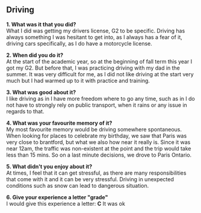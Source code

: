 ## Driving

**1. What was it that you did?**
<br />
What I did was getting my drivers license, G2 to be specific. Driving has always something I was hesitant to get into, as I always has a fear of it, driving cars specifically, as I do have a motorcycle license. 

**2. When did you do it?** 
<br />
At the start of the academic year, so at the beginning of fall term this year I got my G2. But before that, I was practicing driving with my dad in the summer. It was very difficult for me, as I did not like driving at the start very much but I had warmed up to it with practice and training.

**3. What was good about it?**
<br />
I like driving as in I have more freedom where to go any time, such as in I do not have to strongly rely on public transport, when it rains or any issue in regards to that.

**4. What was your favourite memory of it?**
<br />
My most favourite memory would be driving somewhere spontaneous. When looking for places to celebrate my birthday, we saw that Paris was very close to brantford, but what we also how near it really is. Since it was near 12am, the traffic was non-existent at the point and the trip would take less than 15 mins. So on a last minute decisions, we drove to Paris Ontario.

**5. What didn't you enjoy about it?**
<br />
At times, I feel that it can get stressful, as there are many responsibilities that come with it and it can be very stressful. Driving in unexpected conditions such as snow can lead to dangerous situation.  

**6. Give your experience a letter "grade"**
<br />
I would give this experience a letter: **C** It was ok
